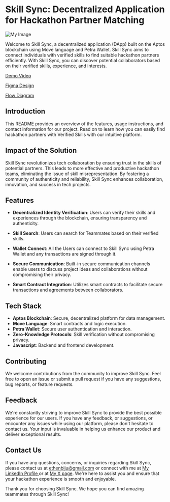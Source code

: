 # Skill Sync: Decentralized Application for Hackathon Partner Matching

![My Image](https://drive.google.com/uc?id=1kW5I_yo1TOFeWJ8Gau0O07cPFE4TN48J)

Welcome to Skill Sync, a decentralized application (DApp) built on the Aptos blockchain using Move language and Petra Wallet. Skill Sync aims to connect individuals with verified skills to find suitable hackathon partners efficiently. With Skill Sync, you can discover potential collaborators based on their verified skills, experience, and interests.

[Demo Video](https://youtu.be/JMTFcnusVhY?si=zjnuDpsoChfRGuGd)

[Figma Design](https://www.figma.com/file/zRRZ4ojILiOtGl1bvIq8VX/Untitled?type=design&node-id=0-1&mode=design&t=5tD6lLkE5rxzpwAM-0)

[Flow Diagram](https://drive.google.com/file/d/1ez7PkN2pQ_qearSsbYqbjgKDTH10AjQU/view?usp=sharing)

## Introduction

This README provides an overview of the features, usage instructions, and contact information for our project. Read on to learn how you can easily find hackathon partners with Verified Skills with our intuitive platform.

## Impact of the Solution

Skill Sync revolutionizes tech collaboration by ensuring trust in the skills of potential partners. This leads to more effective and productive hackathon teams, eliminating the issue of skill misrepresentation. By fostering a community of authenticity and reliability, Skill Sync enhances collaboration, innovation, and success in tech projects.

## Features

- **Decentralized Identity Verification**: Users can verify their skills and experiences through the blockchain, ensuring transparency and authenticity.

- **Skill Search**: Users can search for Teammates based on their verified skills.

- **Wallet Connect**: All the Users can connect to Skill Sync using Petra Wallet and any transactions are signed through it.
  
- **Secure Communication**: Built-in secure communication channels enable users to discuss project ideas and collaborations without compromising their privacy.
  
- **Smart Contract Integration**: Utilizes smart contracts to facilitate secure transactions and agreements between collaborators.

## Tech Stack
- **Aptos Blockchain**: Secure, decentralized platform for data management.
- **Move Language**: Smart contracts and logic execution.
- **Petra Wallet**: Secure user authentication and interaction.
- **Zero-Knowledge Protocols**: Skill verification without compromising privacy.
- **Javascript**: Backend and frontend development.

## Contributing

We welcome contributions from the community to improve Skill Sync. Feel free to open an issue or submit a pull request if you have any suggestions, bug reports, or feature requests.

## Feedback

We're constantly striving to improve Skill Sync to provide the best possible experience for our users. If you have any feedback, or suggestions, or encounter any issues while using our platform, please don't hesitate to contact us. Your input is invaluable in helping us enhance our product and deliver exceptional results.

## Contact Us

If you have any questions, concerns, or inquiries regarding Skill Sync, please contact us at <a href="ethenbiju@gmail.com" alt="my_email_id" target="_blank">ethenbiju@gmail.com </a> or connect with me at <a href="https://www.linkedin.com/in/ethenbiju/" target="_blank" alt="linkedin profile">My LinkedIn Profile </a> or at <a href="https://twitter.com/@BijuEthen" target="_blank" alt="my twitter page">My X page</a>. We're here to assist you and ensure that your hackathon experience is smooth and enjoyable.

Thank you for choosing Skill Sync. We hope you can find amazing teammates through Skill Sync!
